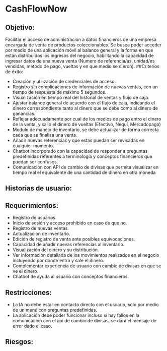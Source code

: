 # CashFlowNow
## Objetivo: 
Facilitar el acceso de administración a datos financieros de una empresa encargada de venta de productos coleccionables. Se busca poder acceder por medio de una aplicación móvil al balance general y la forma en que están distribuidos los ingresos del negocio, habilitando la capacidad de ingresar datos de una nueva venta (Numero de referencia/as, unidad/es vendidas, método de pago, vueltas y en que medio se dieron).
##Criterios de éxito:
-	Creación y utilización de credenciales de acceso.
-	Registro sin complicaciones de información de nuevas ventas, con un tiempo de respuesta de máximo 5 segundos.
-	Visualización en tiempo real del historial de ventas y flujo de caja.
-	Ajustar balance general de acuerdo con el flujo de caja, indicando el dinero correspondiente tanto al dinero que se debe como al dinero de ganancias.
-	Reflejar adecuadamente por cual de los medios de pago entro el dinero de la venta, y salió el dinero de vueltas (Efectivo, Nequí, Mercadopago)
-	Modulo de manejo de inventario, se debe actualizar de forma correcta cada que se finaliza una venta.
-	Añadir nuevas referencias y que estas puedan ser revisadas en cualquier momento.
-	Chatbot incorporado con la capacidad de responder a preguntas predefinidas referentes a terminología y conceptos financieros que puedan ser confusos.
-	Comunicación con API de cambio de divisas que permita visualizar en tiempo real el equivalente de una cantidad de dinero en otra moneda
## Historias de usuario:
## Requerimientos:
-	Registro de usuarios.
-	Inicio de sesión y acceso prohibido en caso de que no.
-	Registro de nuevas ventas.
-	Actualización de inventario.
-	Edición de registro de venta ante posibles equivocaciones.
-	Capacidad de añadir nuevas referencias al inventario.
-	Visualización del dinero y su distribución.
-	Ver información detallada de los movimientos realizados en el negocio incluyendo por donde entra y sale el dinero.
-	Complementar experiencia de usuario con cambio de divisas en que se ve el dinero.
-	Chatbot de ayuda al usuario con conceptos financieros.
## Restricciones:
-	La IA no debe estar en contacto directo con el usuario, solo por medio de un menú con preguntas predefinidas.
-	La aplicación debe poder funcionar incluso si hay fallos en la comunicación con el api de cambio de divisas, se dará el mensaje de error dado el caso.
## Riesgos:

